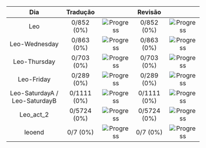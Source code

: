 |            **Dia**            | **Tradução** |                                                     | **Revisão** |                                                     |
| :---------------------------: | :----------: | :-------------------------------------------------: | :---------: | :-------------------------------------------------: |
|              Leo              |  0/852 (0%)  | ![Progress](https://progress-bar.xyz/0/?&width=150) | 0/852 (0%)  | ![Progress](https://progress-bar.xyz/0/?&width=150) |
|         Leo-Wednesday         |  0/863 (0%)  | ![Progress](https://progress-bar.xyz/0/?&width=150) | 0/863 (0%)  | ![Progress](https://progress-bar.xyz/0/?&width=150) |
|         Leo-Thursday          |  0/703 (0%)  | ![Progress](https://progress-bar.xyz/0/?&width=150) | 0/703 (0%)  | ![Progress](https://progress-bar.xyz/0/?&width=150) |
|          Leo-Friday           |  0/289 (0%)  | ![Progress](https://progress-bar.xyz/0/?&width=150) | 0/289 (0%)  | ![Progress](https://progress-bar.xyz/0/?&width=150) |
| Leo-SaturdayA / Leo-SaturdayB | 0/1111 (0%)  | ![Progress](https://progress-bar.xyz/0/?&width=150) | 0/1111 (0%) | ![Progress](https://progress-bar.xyz/0/?&width=150) |
|           Leo_act_2           | 0/5724 (0%)  | ![Progress](https://progress-bar.xyz/0/?&width=150) | 0/5724 (0%) | ![Progress](https://progress-bar.xyz/0/?&width=150) |
|            leoend             |   0/7 (0%)   | ![Progress](https://progress-bar.xyz/0/?&width=150) |  0/7 (0%)   | ![Progress](https://progress-bar.xyz/0/?&width=150) |